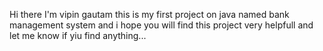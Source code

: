 Hi there I'm vipin gautam this is my first project on java named bank management system and i hope you will find this project very helpfull and let me know if yiu find anything...




